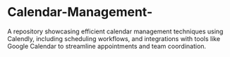 # Calendar-Management-
A repository showcasing efficient calendar management techniques using Calendly, including scheduling workflows, and integrations with tools like Google Calendar to streamline appointments and team coordination.
